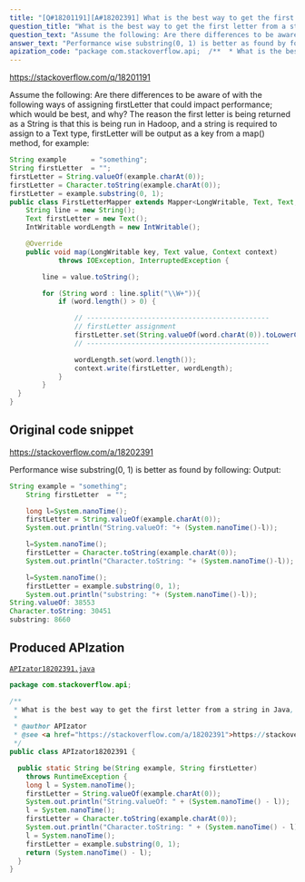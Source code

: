 ```yaml
---
title: "[Q#18201191][A#18202391] What is the best way to get the first letter from a string in Java, returned as a string of length 1?"
question_title: "What is the best way to get the first letter from a string in Java, returned as a string of length 1?"
question_text: "Assume the following: Are there differences to be aware of with the following ways of assigning firstLetter that could impact performance; which would be best, and why? The reason the first letter is being returned as a String is that this is being run in Hadoop, and a string is required to assign to a Text type, firstLetter will be output as a key from a map() method, for example:"
answer_text: "Performance wise substring(0, 1) is better as found by following: Output:"
apization_code: "package com.stackoverflow.api;  /**  * What is the best way to get the first letter from a string in Java, returned as a string of length 1?  *  * @author APIzator  * @see <a href=\"https://stackoverflow.com/a/18202391\">https://stackoverflow.com/a/18202391</a>  */ public class APIzator18202391 {    public static String be(String example, String firstLetter)     throws RuntimeException {     long l = System.nanoTime();     firstLetter = String.valueOf(example.charAt(0));     System.out.println(\"String.valueOf: \" + (System.nanoTime() - l));     l = System.nanoTime();     firstLetter = Character.toString(example.charAt(0));     System.out.println(\"Character.toString: \" + (System.nanoTime() - l));     l = System.nanoTime();     firstLetter = example.substring(0, 1);     return (System.nanoTime() - l);   } }"
---
```


https://stackoverflow.com/q/18201191

Assume the following:
Are there differences to be aware of with the following ways of assigning firstLetter that could impact performance; which would be best, and why?
The reason the first letter is being returned as a String is that this is being run in Hadoop, and a string is required to assign to a Text type, firstLetter will be output as a key from a map() method, for example:


```java
String example      = "something";
String firstLetter  = "";
firstLetter = String.valueOf(example.charAt(0));
firstLetter = Character.toString(example.charAt(0));
firstLetter = example.substring(0, 1);
public class FirstLetterMapper extends Mapper<LongWritable, Text, Text, IntWritable> {
    String line = new String();
    Text firstLetter = new Text();
    IntWritable wordLength = new IntWritable();

    @Override
    public void map(LongWritable key, Text value, Context context)
            throws IOException, InterruptedException {

        line = value.toString();

        for (String word : line.split("\\W+")){
            if (word.length() > 0) {

                // ---------------------------------------------
                // firstLetter assignment
                firstLetter.set(String.valueOf(word.charAt(0)).toLowerCase());
                // ---------------------------------------------

                wordLength.set(word.length());
                context.write(firstLetter, wordLength);
            }
        }
  }
}
```


## Original code snippet

https://stackoverflow.com/a/18202391

Performance wise substring(0, 1) is better as found by following:
Output:

```java
String example = "something";
    String firstLetter  = "";

    long l=System.nanoTime();
    firstLetter = String.valueOf(example.charAt(0));
    System.out.println("String.valueOf: "+ (System.nanoTime()-l));

    l=System.nanoTime();
    firstLetter = Character.toString(example.charAt(0));
    System.out.println("Character.toString: "+ (System.nanoTime()-l));

    l=System.nanoTime();
    firstLetter = example.substring(0, 1);
    System.out.println("substring: "+ (System.nanoTime()-l));
String.valueOf: 38553
Character.toString: 30451
substring: 8660
```

## Produced APIzation

[`APIzator18202391.java`](https://github.com/pasqualesalza/apization-temp-data/raw/master/apizations/java/APIzator18202391.java)

```java
package com.stackoverflow.api;

/**
 * What is the best way to get the first letter from a string in Java, returned as a string of length 1?
 *
 * @author APIzator
 * @see <a href="https://stackoverflow.com/a/18202391">https://stackoverflow.com/a/18202391</a>
 */
public class APIzator18202391 {

  public static String be(String example, String firstLetter)
    throws RuntimeException {
    long l = System.nanoTime();
    firstLetter = String.valueOf(example.charAt(0));
    System.out.println("String.valueOf: " + (System.nanoTime() - l));
    l = System.nanoTime();
    firstLetter = Character.toString(example.charAt(0));
    System.out.println("Character.toString: " + (System.nanoTime() - l));
    l = System.nanoTime();
    firstLetter = example.substring(0, 1);
    return (System.nanoTime() - l);
  }
}

```